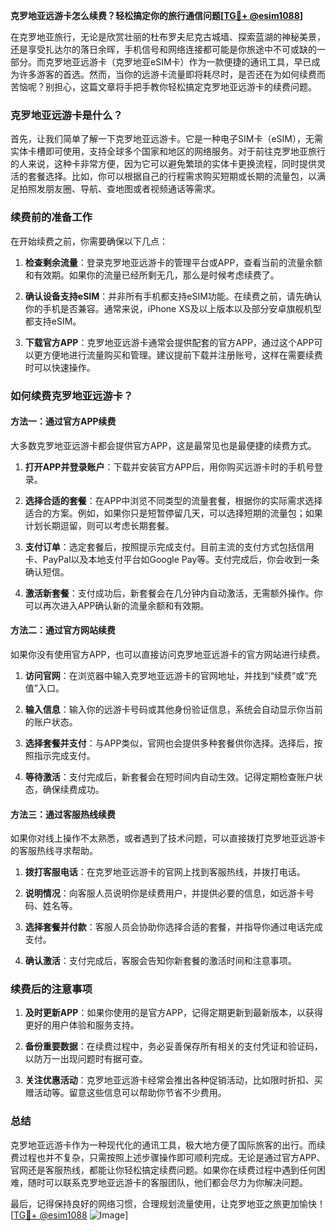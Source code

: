 **克罗地亚远游卡怎么续费？轻松搞定你的旅行通信问题[[TG💪+ @esim1088](https://t.me/s/esim1088)]**

在克罗地亚旅行，无论是欣赏壮丽的杜布罗夫尼克古城墙、探索蓝湖的神秘美景，还是享受扎达尔的落日余晖，手机信号和网络连接都可能是你旅途中不可或缺的一部分。而克罗地亚远游卡（克罗地亚eSIM卡）作为一款便捷的通讯工具，早已成为许多游客的首选。然而，当你的远游卡流量即将耗尽时，是否还在为如何续费而苦恼呢？别担心，这篇文章将手把手教你轻松搞定克罗地亚远游卡的续费问题。

### 克罗地亚远游卡是什么？

首先，让我们简单了解一下克罗地亚远游卡。它是一种电子SIM卡（eSIM），无需实体卡槽即可使用，支持全球多个国家和地区的网络服务。对于前往克罗地亚旅行的人来说，这种卡非常方便，因为它可以避免繁琐的实体卡更换流程，同时提供灵活的套餐选择。比如，你可以根据自己的行程需求购买短期或长期的流量包，以满足拍照发朋友圈、导航、查地图或者视频通话等需求。

### 续费前的准备工作

在开始续费之前，你需要确保以下几点：

1. **检查剩余流量**：登录克罗地亚远游卡的管理平台或APP，查看当前的流量余额和有效期。如果你的流量已经所剩无几，那么是时候考虑续费了。
   
2. **确认设备支持eSIM**：并非所有手机都支持eSIM功能。在续费之前，请先确认你的手机是否兼容。通常来说，iPhone XS及以上版本以及部分安卓旗舰机型都支持eSIM。

3. **下载官方APP**：克罗地亚远游卡通常会提供配套的官方APP，通过这个APP可以更方便地进行流量购买和管理。建议提前下载并注册账号，这样在需要续费时可以快速操作。

### 如何续费克罗地亚远游卡？

#### 方法一：通过官方APP续费

大多数克罗地亚远游卡都会提供官方APP，这是最常见也是最便捷的续费方式。

1. **打开APP并登录账户**：下载并安装官方APP后，用你购买远游卡时的手机号登录。
   
2. **选择合适的套餐**：在APP中浏览不同类型的流量套餐，根据你的实际需求选择适合的方案。例如，如果你只是短暂停留几天，可以选择短期的流量包；如果计划长期逗留，则可以考虑长期套餐。

3. **支付订单**：选定套餐后，按照提示完成支付。目前主流的支付方式包括信用卡、PayPal以及本地支付平台如Google Pay等。支付完成后，你会收到一条确认短信。

4. **激活新套餐**：支付成功后，新套餐会在几分钟内自动激活，无需额外操作。你可以再次进入APP确认新的流量余额和有效期。

#### 方法二：通过官方网站续费

如果你没有使用官方APP，也可以直接访问克罗地亚远游卡的官方网站进行续费。

1. **访问官网**：在浏览器中输入克罗地亚远游卡的官网地址，并找到“续费”或“充值”入口。

2. **输入信息**：输入你的远游卡号码或其他身份验证信息，系统会自动显示你当前的账户状态。

3. **选择套餐并支付**：与APP类似，官网也会提供多种套餐供你选择。选择后，按照指示完成支付。

4. **等待激活**：支付完成后，新套餐会在短时间内自动生效。记得定期检查账户状态，确保续费成功。

#### 方法三：通过客服热线续费

如果你对线上操作不太熟悉，或者遇到了技术问题，可以直接拨打克罗地亚远游卡的客服热线寻求帮助。

1. **拨打客服电话**：在克罗地亚远游卡的官网上找到客服热线，并拨打电话。

2. **说明情况**：向客服人员说明你是续费用户，并提供必要的信息，如远游卡号码、姓名等。

3. **选择套餐并付款**：客服人员会协助你选择合适的套餐，并指导你通过电话完成支付。

4. **确认激活**：支付完成后，客服会告知你新套餐的激活时间和注意事项。

### 续费后的注意事项

1. **及时更新APP**：如果你使用的是官方APP，记得定期更新到最新版本，以获得更好的用户体验和服务支持。

2. **备份重要数据**：在续费过程中，务必妥善保存所有相关的支付凭证和验证码，以防万一出现问题时有据可查。

3. **关注优惠活动**：克罗地亚远游卡经常会推出各种促销活动，比如限时折扣、买赠活动等。留意这些信息可以帮助你节省不少费用。

### 总结

克罗地亚远游卡作为一种现代化的通讯工具，极大地方便了国际旅客的出行。而续费过程也并不复杂，只需按照上述步骤操作即可顺利完成。无论是通过官方APP、官网还是客服热线，都能让你轻松搞定续费问题。如果你在续费过程中遇到任何困难，随时可以联系克罗地亚远游卡的客服团队，他们都会尽力为你解决问题。

最后，记得保持良好的网络习惯，合理规划流量使用，让克罗地亚之旅更加愉快！[[TG💪+ @esim1088](https://t.me/s/esim1088) ![Image](https://i.postimg.cc/4NQfJmqS/Snipaste-2025-05-13-00-14-12.png)]